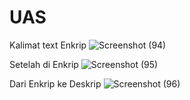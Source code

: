 # UAS

Kalimat text Enkrip
![Screenshot (94)](https://user-images.githubusercontent.com/121810707/212317081-487cec74-a6b3-4977-b616-bfd2c79c7328.png)

Setelah di Enkrip
![Screenshot (95)](https://user-images.githubusercontent.com/121810707/212317207-f4cf198e-bc3e-4c7c-8075-ca0e1636f63c.png)

Dari Enkrip ke Deskrip
![Screenshot (96)](https://user-images.githubusercontent.com/121810707/212317266-30dbd0be-f705-4e47-82fd-5cde8728b5de.png)
